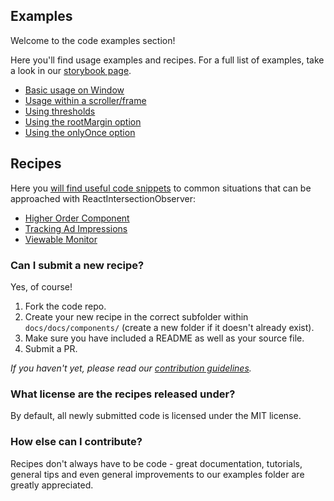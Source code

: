 ## Examples

Welcome to the code examples section!

Here you'll find usage examples and recipes. For a full list of examples, take a look in our [storybook page](https://researchgate.github.io/react-intersection-observer/?selectedKind=Examples).

* [Basic usage on Window](https://researchgate.github.io/react-intersection-observer/?selectedKind=Examples&selectedStory=Window)
* [Usage within a scroller/frame](https://researchgate.github.io/react-intersection-observer/?selectedKind=Examples&selectedStory=Frame)
* [Using thresholds](https://researchgate.github.io/react-intersection-observer/?selectedKind=Examples&selectedStory=Thresholds)
* [Using the rootMargin option](https://researchgate.github.io/react-intersection-observer/?selectedKind=Examples&selectedStory=Margin)
* [Using the onlyOnce option](https://researchgate.github.io/react-intersection-observer/?selectedKind=Examples&selectedStory=Once)

## Recipes

Here you [will find useful code snippets](https://researchgate.github.io/react-intersection-observer/?selectedKind=Recipes) to common situations that can be approached with ReactIntersectionObserver:

* [Higher Order Component](docs/components/HigherOrderComponent/)
* [Tracking Ad Impressions](docs/components/ImpressionTracking/)
* [Viewable Monitor](docs/components/ViewableMonitor/)

### Can I submit a new recipe?

Yes, of course!

1. Fork the code repo.
2. Create your new recipe in the correct subfolder within `docs/docs/components/` (create a new folder if it doesn't already exist).
3. Make sure you have included a README as well as your source file.
4. Submit a PR.

_If you haven't yet, please read our [contribution guidelines](https://github.com/researchgate/react-intersection-observer/blob/master/.github/CONTRIBUTING.md)._

### What license are the recipes released under?

By default, all newly submitted code is licensed under the MIT license.

### How else can I contribute?

Recipes don't always have to be code - great documentation, tutorials, general tips and even general improvements to our examples folder are greatly appreciated.
